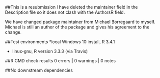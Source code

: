 
##This is a resubmission
I have deleted the maintainer field in the 
Description file so it does not clash with 
the AuthorsR field.

We have changed package maintainer from Michael Borregaard
to myself. Michael is still an author of the package
and gives his agreement to the change.

##Test environments
*local Windows 10 install, R 3.4.1
* linux-gnu, R version 3.3.3 (via Travis)
 
##R CMD check results
0 errors | 0 warnings | 0 notes


##No downstream dependencies
